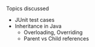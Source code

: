 Topics discussed

- JUnit test cases
- Inheritance in Java 
  * Overloading, Overriding
  * Parent vs Child references
